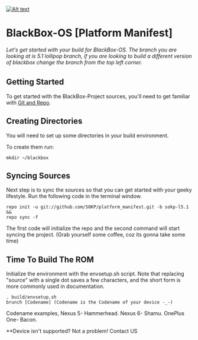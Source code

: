 [![Alt text](http://s14.postimg.org/a1yhsqbe9/BLACKBOX.png)](http://www.blackbox-os.gq)
# BlackBox-OS [Platform Manifest]
###### Let's get started with your build for BlackBox-OS. The branch you are looking at is 5.1 lollipop branch, if you are looking to build a different version of blackbox change the branch from the top left corner.

Getting Started
---------------
To get started with the BlackBox-Project sources, you'll need to get
familiar with [Git and Repo](http://source.android.com/source/version-control.html).

Creating Directories
---------------
You will need to set up some directories in your build environment.

To create them run:

    mkdir ~/blackbox


Syncing Sources
---------------
Next step is to sync the sources so that you can get started with your geeky lifestyle. Run the following code in the terminal window.

    repo init -u git://github.com/SOKP/platform_manifest.git -b sokp-l5.1
    &&
    repo sync -f

The first code will initialize the repo and the second command will start syncing the project. (Grab yourself some coffee, coz its gonna take some time)


Time To Build The ROM
-------------------
Initialize the environment with the envsetup.sh script. Note that replacing "source" with a single dot saves a few characters, and the short form is more commonly used in documentation.

    . build/envsetup.sh
    brunch [Codename] (Codename is the Codename of your device -_-)

Codename examples, Nexus 5- Hammerhead. Nexus 6- Shamu. OnePlus One- Bacon.

**Device isn't supported? Not a problem! Contact US
